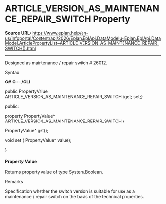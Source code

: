 # ARTICLE_VERSION_AS_MAINTENANCE_REPAIR_SWITCH Property

**Source URL:** https://www.eplan.help/en-us/Infoportal/Content/api/2026/Eplan.EplApi.DataModelu~Eplan.EplApi.DataModel.ArticlePropertyList~ARTICLE_VERSION_AS_MAINTENANCE_REPAIR_SWITCH().html

---

Designed as maintenance / repair switch # 26012.

Syntax

**C#**
**C++/CLI**


public PropertyValue ARTICLE_VERSION_AS_MAINTENANCE_REPAIR_SWITCH {get; set;}

public:

property PropertyValue^ ARTICLE_VERSION_AS_MAINTENANCE_REPAIR_SWITCH {

   PropertyValue^ get();

   void set (    PropertyValue^ value);

}


#### Property Value

Returns property value of type System.Boolean.

Remarks

Specification whether the switch version is suitable for use as a maintenance / repair switch on the basis of the technical properties.
